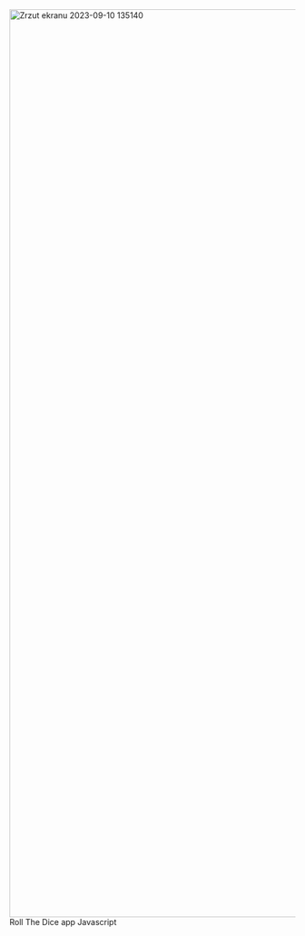 <img width="1600" alt="Zrzut ekranu 2023-09-10 135140" src="https://github.com/julekwinn/Roll-The-Dice/assets/126665165/50c31623-e673-46e3-ab0c-5de7c1745dee">
Roll The Dice app Javascript
